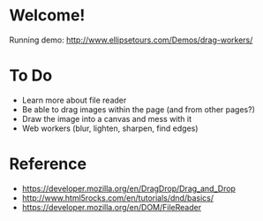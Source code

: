 # Welcome!

Running demo: http://www.ellipsetours.com/Demos/drag-workers/

# To Do

* Learn more about file reader
* Be able to drag images within the page (and from other pages?)
* Draw the image into a canvas and mess with it
* Web workers (blur, lighten, sharpen, find edges)

# Reference

* https://developer.mozilla.org/en/DragDrop/Drag_and_Drop
* http://www.html5rocks.com/en/tutorials/dnd/basics/
* https://developer.mozilla.org/en/DOM/FileReader
